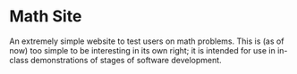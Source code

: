 # Math Site

An extremely simple website to test users on math problems. This is (as of now) too simple to be interesting in its own right; it is intended for use in in-class demonstrations of stages of software development.
